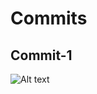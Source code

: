 # Commits

## Commit-1
![Alt text](https://github.com/Rish-1903/SHIPSY-ASSIGNMENT/images/Commit-1.png)

